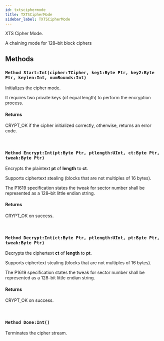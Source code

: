 ```yaml
---
id: txtsciphermode
title: TXTSCipherMode
sidebar_label: TXTSCipherMode
---
```


XTS Cipher Mode.


A chaining mode for 128–bit block ciphers


## Methods

### `Method Start:Int(cipher:TCipher, key1:Byte Ptr, key2:Byte Ptr, keylen:Int, numRounds:Int)`

Initializes the cipher mode.

It requires two private keys (of equal length) to perform the encryption process.


#### Returns
CRYPT_OK if the cipher initialized correctly, otherwise, returns an error code.


<br/>

### `Method Encrypt:Int(pt:Byte Ptr, ptlength:UInt, ct:Byte Ptr, tweak:Byte Ptr)`

Encrypts the plaintext <b>pt</b> of <b>length</b> to <b>ct</b>.

Supports ciphertext stealing (blocks that are not multiples of 16 bytes).

The P1619 specification states the tweak for sector number shall be represented as a 128–bit little endian string.


#### Returns
CRYPT_OK on success.


<br/>

### `Method Decrypt:Int(ct:Byte Ptr, ptlength:UInt, pt:Byte Ptr, tweak:Byte Ptr)`

Decrypts the ciphertext <b>ct</b> of <b>length</b> to <b>pt</b>.

Supports ciphertext stealing (blocks that are not multiples of 16 bytes).

The P1619 specification states the tweak for sector number shall be represented as a 128–bit little endian string.


#### Returns
CRYPT_OK on success.


<br/>

### `Method Done:Int()`

Terminates the cipher stream.

<br/>

